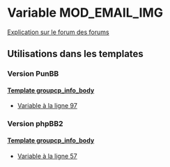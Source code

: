 # Variable MOD_EMAIL_IMG
[Explication sur le forum des forums](http://forum.forumactif.com/t294113-listing-des-variables#MOD_EMAIL_IMG)

## Utilisations dans les templates

### Version PunBB

#### [Template groupcp_info_body](punbb/groupcp_info_body.md)
* [Variable à la ligne 97](../punbb/groupcp_info_body.tpl#L97)

### Version phpBB2

#### [Template groupcp_info_body](subsilver/groupcp_info_body.md)
* [Variable à la ligne 57](../subsilver/groupcp_info_body.tpl#L57)